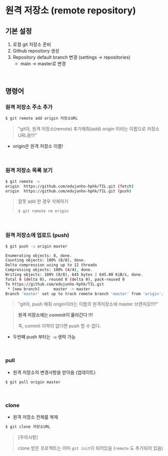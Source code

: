 # 원격 저장소 (remote repository)

## 기본 설정

1. 로컬 git 저장소 준비
2. Github repository 생성
3. Repository default branch 변경 (settings -> repositories)
   - main -> master로 변경

<br>

## 명령어

### 원격 저장소 주소 추가

```bash
$ git remote add origin 저장소URL
```

> "git아, 원격 저장소(remote) 추가해줘(add) origin 이라는 이름으로 저장소  URL을!!!"

- origin은 원격 저장소 이름!

<br>

### 원격 저장소 목록 보기

```bash
$ git remote -v
origin  https://github.com/edujunho-hphk/TIL.git (fetch)
origin  https://github.com/edujunho-hphk/TIL.git (push)
```

> 잘못 add 한 경우 삭제하기
>
> ```bash
> $ git remote rm origin
> ```

<br>

### 원격 저장소에 업로드 (push)

```bash
$ git push -u origin master

Enumerating objects: 8, done.
Counting objects: 100% (8/8), done.
Delta compression using up to 12 threads
Compressing objects: 100% (4/4), done.
Writing objects: 100% (8/8), 645 bytes | 645.00 KiB/s, done.
Total 8 (delta 0), reused 0 (delta 0), pack-reused 0
To https://github.com/edujunho-hphk/TIL.git
 * [new branch]      master -> master
Branch 'master' set up to track remote branch 'master' from 'origin'.
```

> "git아, push 해줘 origin이라는 이름의 원격저장소에 master 브랜치로!!!!"

> **원격 저장소에는 commit이 올라간다 !!!**
>
> 즉, commit 이력이 없다면 push 할 수 없다.

- 두번째 push 부터는 `-u` 생략 가능

<br>

### pull

- 원격 저장소의 변경사항을 받아옴 (업데이트)

```bash
$ git pull origin master
```

<br>

### clone

- 원격 저장소 전체를 복제

```bash
$ git clone 저장소URL
```

> [주의사항]
>
> clone 받은 프로젝트는 이미 `git init`이 되어있음 (`remote` 도 추가되어 있음)















